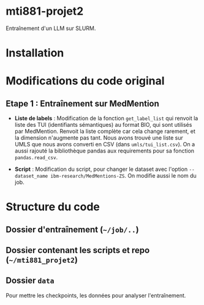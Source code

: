 # mti881-projet2

Entraînement d'un LLM sur SLURM. 



# Installation 

#  Modifications du code original

## Etape 1 : Entraînement sur MedMention 



- **Liste de labels** : Modification de la fonction `get_label_list` qui renvoit la liste des TUI (identifiants sémantiques) au format BIO, qui sont utilisés par MedMention. Renvoit la liste complète car cela change rarement, et la dimension n'augmente pas tant. Nous avons trouvé une liste sur UMLS que nous avons converti en CSV (dans `umls/tui_list.csv`). On a aussi rajouté la bibliothèque pandas aux requirements pour sa fonction `pandas.read_csv`. 

- **Script** : Modification du script, pour changer le dataset avec l'option `--dataset_name ibm-research/MedMentions-ZS`. On modifie aussi le nom du job. 


# Structure du code 

## Dossier d'entraînement (`~/job/..`)

## Dossier contenant les scripts et repo (`~/mti881_projet2`)

## Dossier `data`

Pour mettre les checkpoints, les données pour analyser l'entraînement. 





